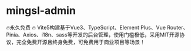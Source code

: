 # mingsl-admin
🔥永久免费 🔥 Vite5构建基于Vue3、TypeScript、Element Plus、Vue Router、Pinia、Axios、i18n、sass等开发的后台管理，使用门槛极低，采用MIT开源协议，完全免费开源且终身免费，可免费用于商业项目等场景！
